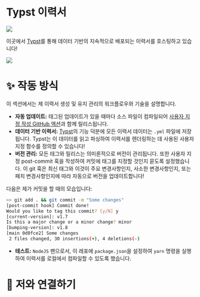 # Typst 이력서

<a href="[https://github.com/partrita/typst-resume/releases](https://github.com/partrita/typst-resume/releases)">
<img src="[https://img.shields.io/github/v/release/partrita/typst-resume](https://img.shields.io/github/v/release/partrita/typst-resume)"/>
</a>


이곳에서 [Typst](https://typst.app)를 통해 데이터 기반의 지속적으로 배포되는 이력서를 호스팅하고  있습니다!

![](./latest.png)</p>

# ✨ 작동 방식

이 섹션에서는 제 이력서 생성 및 유지 관리의 워크플로우와 기술을 설명합니다.

  - **자동 업데이트:** 태그된 업데이트가 있을 때마다 소스 파일이 컴파일되어 [사용자 지정 작성 GitHub 액션](https://github.com/ammar-ahmed22/compile-typst-action)과 함께 릴리스됩니다.
  - **데이터 기반 이력서:** [Typst](https://typst.app)의 기능 덕분에 모든 이력서 데이터는 `.yml` 파일에 저장됩니다. Typst는 이 데이터를 읽고 파싱하여 이력서를 렌더링하는 데 사용된 사용자 지정 함수를 정의할 수 있습니다!
  - **버전 관리:** 모든 태그와 릴리스는 의미론적으로 버전이 관리됩니다. 또한 사용자 지정 post-commit 훅을 작성하여 커밋에 태그를 지정할 것인지 묻도록 설정했습니다. 이 git 훅은 최신 태그와 이것이 주요 변경사항인지, 사소한 변경사항인지, 또는 패치 변경사항인지에 따라 자동으로 버전을 업데이트합니다!

다음은 제가 커밋을 할 때의 모습입니다:

```bash
>> git add . && git commit -m "Some changes"
[post-commit hook] Commit done!
Would you like to tag this commit? [y/N] y
[current-version]: v1.7
Is this a major change or a minor change? minor
[bumping-version]: v1.8
[main 0d0fce2] Some changes
 2 files changed, 30 insertions(+), 4 deletions(-)
```

  - **테스트:** `NodeJS` 팬으로서, 이 레포에 `package.json`을 설정하여 `yarn` 명령을 실행하여 이력서를 로컬에서 컴파일할 수 있도록 했습니다.


# 🔗 저와 연결하기
